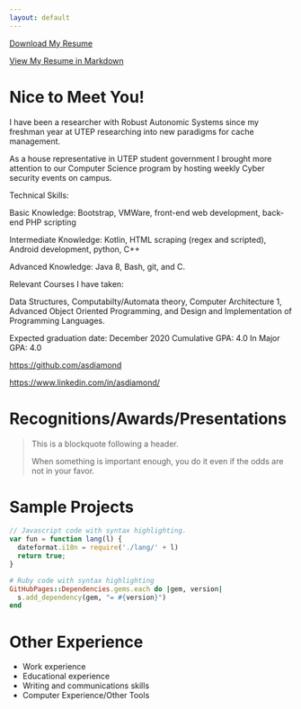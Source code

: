 ```yaml
---
layout: default
---
```


[Download My Resume](resume.pdf)

[View My Resume in Markdown](resume)



# [](#header-1)Nice to Meet You!

I have been a researcher with Robust Autonomic Systems since my freshman year at UTEP researching into new paradigms for cache management.

As a house representative in UTEP student government I brought more attention to our Computer Science program by hosting weekly Cyber security events on campus.

Technical Skills:

Basic Knowledge: Bootstrap, VMWare, front-end web development, back-end PHP scripting

Intermediate Knowledge: Kotlin, HTML scraping (regex and scripted), Android development, python, C++

Advanced Knowledge: Java 8, Bash, git, and C.

Relevant Courses I have taken:

Data Structures, Computabilty/Automata theory, Computer Architecture 1, Advanced Object Oriented Programming, and Design and Implementation of Programming Languages.

Expected graduation date: December 2020
Cumulative GPA: 4.0
In Major GPA: 4.0

https://github.com/asdiamond

https://www.linkedin.com/in/asdiamond/




# [](#header-1)Recognitions/Awards/Presentations

> This is a blockquote following a header.
>
> When something is important enough, you do it even if the odds are not in your favor.

# [](#header-1)Sample Projects

```js
// Javascript code with syntax highlighting.
var fun = function lang(l) {
  dateformat.i18n = require('./lang/' + l)
  return true;
}
```

```ruby
# Ruby code with syntax highlighting
GitHubPages::Dependencies.gems.each do |gem, version|
  s.add_dependency(gem, "= #{version}")
end
```

# [](#header-1)Other Experience

*   Work experience
*   Educational experience
*   Writing and communications skills
*   Computer Experience/Other Tools


